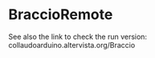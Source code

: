 # BraccioRemote

See also the link to check the run version: collaudoarduino.altervista.org/Braccio
